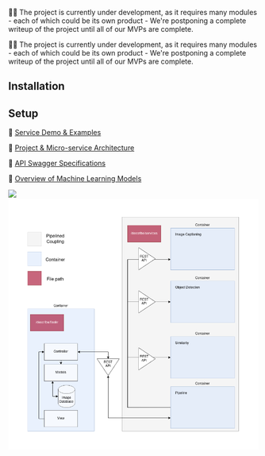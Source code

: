 :construction_worker_man: The project is currently under development, as it requires many modules - each of which could be its own product - We're postponing a complete writeup of the project until all of our MVPs are complete. 



:construction_worker_man: The project is currently under development, as it requires many modules - each of which could be its own product - We're postponing a complete writeup of the project until all of our MVPs are complete. 


## Installation

## Setup

:pushpin: [Service Demo & Examples](./resources/examples.md)

:pushpin: [Project & Micro-service Architecture](./resources/architecture.md)

:pushpin: [API Swagger Specifications](./resources/api.md)

:pushpin: [Overview of Machine Learning Models](./resources/models.md)



<img src="/resources/test.gif"/>
<img src="/resources/architecture.png"/>
